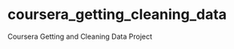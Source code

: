 coursera_getting_cleaning_data
==============================

Coursera Getting and Cleaning Data Project

